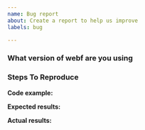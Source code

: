 ```yaml
---
name: Bug report
about: Create a report to help us improve
labels: bug

---
```


### What version of webf are you using
<!-- Version: main/0.12 etc. -->


### Steps To Reproduce
<!-- Provide a detailed list of steps that reproduce the issue. -->


**Code example:** <!-- Please provide a link to a repository on GitHub, or provide a minimal code example that reproduces the problem. -->


**Expected results:** <!-- what did you want to see? -->


**Actual results:** <!-- what did you see? -->

